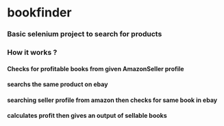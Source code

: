 # bookfinder

### Basic selenium project to search for products

### How it works ? 

#### Checks for profitable books from given AmazonSeller profile
#### searchs the same product on ebay
#### searching seller profile from amazon then checks for same book in ebay
#### calculates profit then gives an output of sellable books